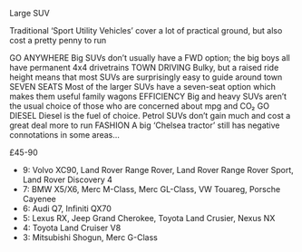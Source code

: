 Large SUV

Traditional ‘Sport Utility Vehicles’ cover a lot of practical ground, but also cost a pretty penny to run

GO ANYWHERE
Big SUVs don’t usually have a FWD option; the big boys all have permanent 4x4 drivetrains
TOWN DRIVING
Bulky, but a raised ride height means that most SUVs are surprisingly easy to guide around town
SEVEN SEATS
Most of the larger SUVs have a seven-seat option which makes them useful family wagons
EFFICIENCY
Big and heavy SUVs aren’t the usual choice of those who are concerned about mpg and CO₂
GO DIESEL
Diesel is the fuel of choice. Petrol SUVs don’t gain much and cost a great deal more to run
FASHION
A big ‘Chelsea tractor’ still has negative connotations in some areas…

£45-90

* 9: Volvo XC90, Land Rover Range Rover, Land Rover Range Rover Sport, Land Rover Discovery 4
* 7: BMW X5/X6, Merc M-Class, Merc GL-Class, VW Touareg, Porsche Cayenee
* 6: Audi Q7, Infiniti QX70
* 5: Lexus RX, Jeep Grand Cherokee, Toyota Land Crusier, Nexus NX
* 4: Toyota Land Cruiser V8
* 3: Mitsubishi Shogun, Merc G-Class